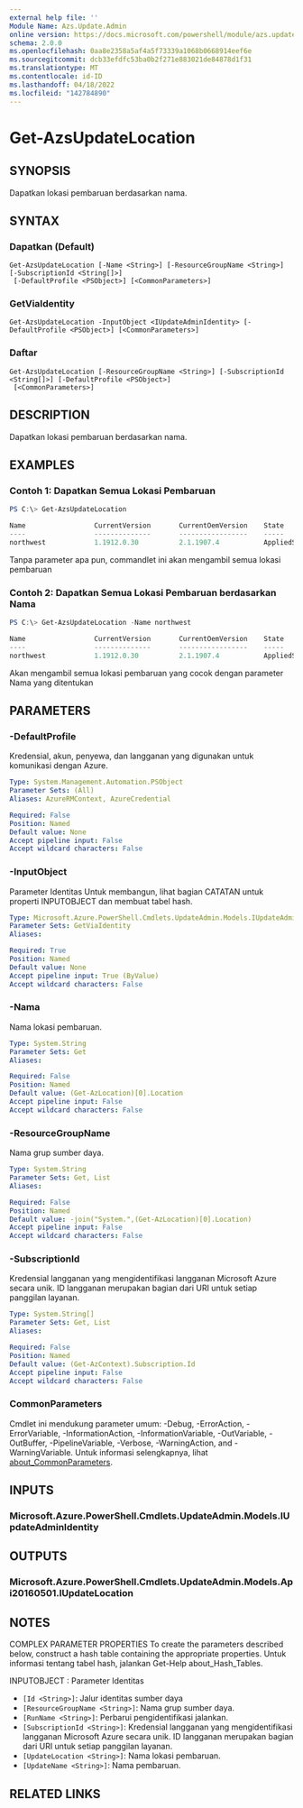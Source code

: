 ```yaml
---
external help file: ''
Module Name: Azs.Update.Admin
online version: https://docs.microsoft.com/powershell/module/azs.update.admin/get-azsupdatelocation
schema: 2.0.0
ms.openlocfilehash: 0aa8e2358a5af4a5f73339a1068b0668914eef6e
ms.sourcegitcommit: dcb33efdfc53ba0b2f271e883021de84878d1f31
ms.translationtype: MT
ms.contentlocale: id-ID
ms.lasthandoff: 04/18/2022
ms.locfileid: "142784890"
---
```

# Get-AzsUpdateLocation

## SYNOPSIS
Dapatkan lokasi pembaruan berdasarkan nama.

## SYNTAX

### Dapatkan (Default)
```
Get-AzsUpdateLocation [-Name <String>] [-ResourceGroupName <String>] [-SubscriptionId <String[]>]
 [-DefaultProfile <PSObject>] [<CommonParameters>]
```

### GetViaIdentity
```
Get-AzsUpdateLocation -InputObject <IUpdateAdminIdentity> [-DefaultProfile <PSObject>] [<CommonParameters>]
```

### Daftar
```
Get-AzsUpdateLocation [-ResourceGroupName <String>] [-SubscriptionId <String[]>] [-DefaultProfile <PSObject>]
 [<CommonParameters>]
```

## DESCRIPTION
Dapatkan lokasi pembaruan berdasarkan nama.

## EXAMPLES

### Contoh 1: Dapatkan Semua Lokasi Pembaruan
```powershell
PS C:\> Get-AzsUpdateLocation

Name                 CurrentVersion       CurrentOemVersion    State
----                 --------------       -----------------    -----
northwest            1.1912.0.30          2.1.1907.4           AppliedSuccessfully
```

Tanpa parameter apa pun, commandlet ini akan mengambil semua lokasi pembaruan

### Contoh 2: Dapatkan Semua Lokasi Pembaruan berdasarkan Nama
```powershell
PS C:\> Get-AzsUpdateLocation -Name northwest

Name                 CurrentVersion       CurrentOemVersion    State
----                 --------------       -----------------    -----
northwest            1.1912.0.30          2.1.1907.4           AppliedSuccessfully
```

Akan mengambil semua lokasi pembaruan yang cocok dengan parameter Nama yang ditentukan

## PARAMETERS

### -DefaultProfile
Kredensial, akun, penyewa, dan langganan yang digunakan untuk komunikasi dengan Azure.

```yaml
Type: System.Management.Automation.PSObject
Parameter Sets: (All)
Aliases: AzureRMContext, AzureCredential

Required: False
Position: Named
Default value: None
Accept pipeline input: False
Accept wildcard characters: False

```

### -InputObject
Parameter Identitas Untuk membangun, lihat bagian CATATAN untuk properti INPUTOBJECT dan membuat tabel hash.

```yaml
Type: Microsoft.Azure.PowerShell.Cmdlets.UpdateAdmin.Models.IUpdateAdminIdentity
Parameter Sets: GetViaIdentity
Aliases:

Required: True
Position: Named
Default value: None
Accept pipeline input: True (ByValue)
Accept wildcard characters: False

```

### -Nama
Nama lokasi pembaruan.

```yaml
Type: System.String
Parameter Sets: Get
Aliases:

Required: False
Position: Named
Default value: (Get-AzLocation)[0].Location
Accept pipeline input: False
Accept wildcard characters: False

```

### -ResourceGroupName
Nama grup sumber daya.

```yaml
Type: System.String
Parameter Sets: Get, List
Aliases:

Required: False
Position: Named
Default value: -join("System.",(Get-AzLocation)[0].Location)
Accept pipeline input: False
Accept wildcard characters: False

```

### -SubscriptionId
Kredensial langganan yang mengidentifikasi langganan Microsoft Azure secara unik.
ID langganan merupakan bagian dari URI untuk setiap panggilan layanan.

```yaml
Type: System.String[]
Parameter Sets: Get, List
Aliases:

Required: False
Position: Named
Default value: (Get-AzContext).Subscription.Id
Accept pipeline input: False
Accept wildcard characters: False

```

### CommonParameters
Cmdlet ini mendukung parameter umum: -Debug, -ErrorAction, -ErrorVariable, -InformationAction, -InformationVariable, -OutVariable, -OutBuffer, -PipelineVariable, -Verbose, -WarningAction, and -WarningVariable. Untuk informasi selengkapnya, lihat [about_CommonParameters](http://go.microsoft.com/fwlink/?LinkID=113216).

## INPUTS

### Microsoft.Azure.PowerShell.Cmdlets.UpdateAdmin.Models.IUpdateAdminIdentity

## OUTPUTS

### Microsoft.Azure.PowerShell.Cmdlets.UpdateAdmin.Models.Api20160501.IUpdateLocation



## NOTES

COMPLEX PARAMETER PROPERTIES To create the parameters described below, construct a hash table containing the appropriate properties. Untuk informasi tentang tabel hash, jalankan Get-Help about_Hash_Tables.

INPUTOBJECT <IUpdateAdminIdentity>: Parameter Identitas
  - `[Id <String>]`: Jalur identitas sumber daya
  - `[ResourceGroupName <String>]`: Nama grup sumber daya.
  - `[RunName <String>]`: Perbarui pengidentifikasi jalankan.
  - `[SubscriptionId <String>]`: Kredensial langganan yang mengidentifikasi langganan Microsoft Azure secara unik.  ID langganan merupakan bagian dari URI untuk setiap panggilan layanan.
  - `[UpdateLocation <String>]`: Nama lokasi pembaruan.
  - `[UpdateName <String>]`: Nama pembaruan.

## RELATED LINKS

